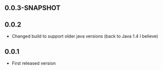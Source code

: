 ## 0.0.3-SNAPSHOT

## 0.0.2
- Changed build to support older java versions (back to Java 1.4 I believe)

## 0.0.1
- First released version
